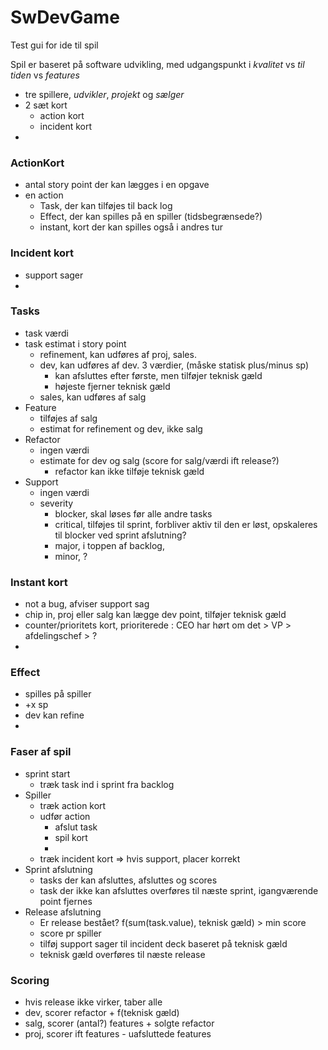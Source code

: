 # SwDevGame

Test gui for ide til spil

Spil er baseret på software udvikling, med udgangspunkt i  *kvalitet* vs *til tiden* vs *features*

* tre spillere, *udvikler*, *projekt* og *sælger*
* 2 sæt kort
  * action kort
  * incident kort
*

### ActionKort
* antal story point der kan lægges i en opgave
* en action
  * Task, der kan tilføjes til back log
  * Effect, der kan spilles på en spiller (tidsbegrænsede?)
  * instant, kort der kan spilles også i andres tur

### Incident kort
* support sager
* 

### Tasks
* task værdi
* task estimat i story point
  * refinement, kan udføres af proj, sales. 
  * dev, kan udføres af dev. 3 værdier, (måske statisk plus/minus sp)
    * kan afsluttes efter første, men tilføjer teknisk gæld
    * højeste fjerner teknisk gæld 
  * sales, kan udføres af salg
* Feature
  * tilføjes af salg
  * estimat for refinement og dev, ikke salg
* Refactor
  * ingen værdi
  * estimate for dev og salg (score for salg/værdi ift release?)
    * refactor kan ikke tilføje teknisk gæld
* Support
  * ingen værdi
  * severity
    * blocker, skal løses før alle andre tasks
    * critical, tilføjes til sprint, forbliver aktiv til den er løst, opskaleres til blocker ved sprint afslutning?
    * major, i toppen af backlog, 
    * minor, ?

### Instant kort
* not a bug, afviser support sag
* chip in, proj eller salg kan lægge dev point, tilføjer teknisk gæld
* counter/prioritets kort, prioriterede : CEO har hørt om det > VP > afdelingschef > ?
* 

### Effect
* spilles på spiller
* +x sp
* dev kan refine
*

### Faser af spil
* sprint start
  * træk task ind i sprint fra backlog
* Spiller
  * træk action kort
  * udfør action
    * afslut task
    * spil kort
    *
  * træk incident kort => hvis support, placer korrekt
* Sprint afslutning
  * tasks der kan afsluttes, afsluttes og scores
  * task der ikke kan afsluttes overføres til næste sprint, igangværende point fjernes
* Release afslutning
  * Er release bestået? f(sum(task.value), teknisk gæld) > min score
  * score pr spiller
  * tilføj support sager til incident deck baseret på teknisk gæld
  * teknisk gæld overføres til næste release
  
### Scoring
* hvis release ikke virker, taber alle
* dev, scorer refactor + f(teknisk gæld)
* salg, scorer (antal?) features + solgte refactor
* proj, scorer ift features - uafsluttede features


